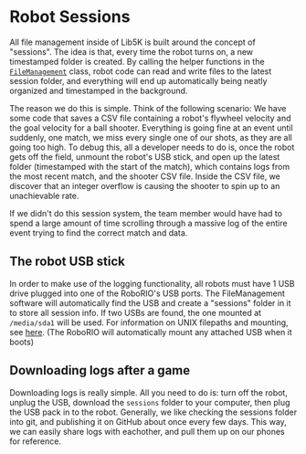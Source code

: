 # Robot Sessions

All file management inside of Lib5K is built around the concept of "sessions". The idea is that, every time the robot turns on, a new timestamped folder is created. By calling the helper functions in the [`FileManagement`](/lib5k/javadoc/io/github/frc5024/lib5k/utils/FileManagement.html) class, robot code can read and write files to the latest session folder, and everything will end up automatically being neatly organized and timestamped in the background.

The reason we do this is simple. Think of the following scenario: We have some code that saves a CSV file containing a robot's flywheel velocity and the goal velocity for a ball shooter. Everything is going fine at an event until suddenly, one match, we miss every single one of our shots, as they are all going too high. To debug this, all a developer needs to do is, once the robot gets off the field, unmount the robot's USB stick, and open up the latest folder (timestamped with the start of the match), which contains logs from the most recent match, and the shooter CSV file. Inside the CSV file, we discover that an integer overflow is causing the shooter to spin up to an unachievable rate.

If we didn't do this session system, the team member would have had to spend a large amount of time scrolling through a massive log of the entire event trying to find the correct match and data.

## The robot USB stick

In order to make use of the logging functionality, all robots must have 1 USB drive plugged into one of the RoboRIO's USB ports. The FileManagement software will automatically find the USB and create a "sessions" folder in it to store all session info. If two USBs are found, the one mounted at `/media/sda1` will be used. For information on UNIX filepaths and mounting, see [here](https://linuxize.com/post/how-to-mount-and-unmount-file-systems-in-linux/). (The RoboRIO will automatically mount any attached USB when it boots)

## Downloading logs after a game

Downloading logs is really simple. All you need to do is: turn off the robot, unplug the USB, download the `sessions` folder to your computer, then plug the USB pack in to the robot. Generally, we like checking the sessions folder into git, and publishing it on GitHub about once every few days. This way, we can easily share logs with eachother, and pull them up on our phones for reference.